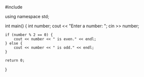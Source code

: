 #include <iostream>

using namespace std;

int main() {
    int number;
    cout << "Enter a number: ";
    cin >> number;

    if (number % 2 == 0) {
        cout << number << " is even." << endl;
    } else {
        cout << number << " is odd." << endl;
    }

    return 0;
}

